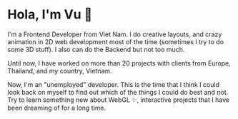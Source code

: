 # Hola, I'm Vu 👋

I'm a Frontend Developer from Viet Nam. I do creative layouts, and crazy animation in 2D web development most of the time (sometimes I try to do some 3D stuff). I also can do the Backend but not too much.

Until now, I have worked on more than 20 projects with clients from Europe, Thailand, and my country, Vietnam.

Now, I'm an "unemployed" developer. This is the time that I think I could look back on myself to find out which of the things I could do best and not. Try to learn something new about WebGL ✨, interactive projects that I have been dreaming of for a long time.
